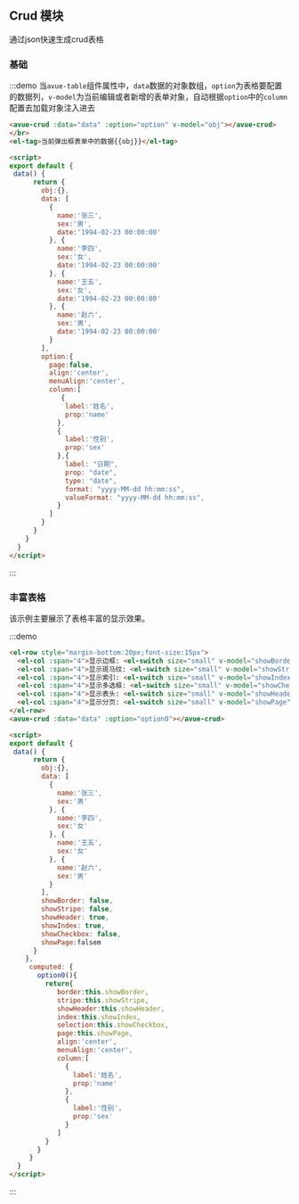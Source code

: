 <script>
  export default {
    data() {
      return {
        obj:{},
        data: [
          {
            name:'张三',
            sex:'男',
            date:'1994-02-23 00:00:00'
          }, {
            name:'李四',
            sex:'女',
            date:'1994-02-23 00:00:00'
          }, {
            name:'王五',
            sex:'女',
            date:'1994-02-23 00:00:00'
          }, {
            name:'赵六',
            sex:'男',
            date:'1994-02-23 00:00:00'
          }
        ],
        option:{
          page:false,
          align:'center',
          menuAlign:'center',
          column:[
             {
              label:'姓名',
              prop:'name',
            }, {
              label:'性别',
              prop:'sex'
            },{
              label: "日期",
              prop: "date",
              type: "date",
              format: "yyyy-MM-dd hh:mm:ss",
              valueFormat: "yyyy-MM-dd hh:mm:ss",
            }
          ]
        },
        showBorder: false,
        showStripe: false,
        showHeader: true,
        showIndex: true,
        showCheckbox: false,
        showPage:false
      }
    },
     computed: {
       option0(){
         return{
            border:this.showBorder,
            stripe:this.showStripe,
            showHeader:this.showHeader,
            index:this.showIndex,
            selection:this.showCheckbox,
            page:this.showPage,
            align:'center',
            menuAlign:'center',
            column:[
              {
                label:'姓名',
                prop:'name'
              },
              {
                label:'性别',
                prop:'sex'
              }
            ]
         }
       }
     }
  }
</script>

<style>

</style>

## Crud 模块

通过json快速生成crud表格

### 基础

:::demo  当`avue-table`组件属性中，`data`数据的对象数组，`option`为表格要配置的数据列，`v-model`为当前编辑或者新增的表单对象，自动根据`option`中的`column`配置去加载对象注入进去
```html
<avue-crud :data="data" :option="option" v-model="obj"></avue-crud>
</br>
<el-tag>当前弹出框表单中的数据{{obj}}</el-tag>

<script>
export default {
 data() {
      return {
        obj:{},
        data: [
          {
            name:'张三',
            sex:'男',
            date:'1994-02-23 00:00:00'
          }, {
            name:'李四',
            sex:'女',
            date:'1994-02-23 00:00:00'
          }, {
            name:'王五',
            sex:'女',
            date:'1994-02-23 00:00:00'
          }, {
            name:'赵六',
            sex:'男',
            date:'1994-02-23 00:00:00'
          }
        ],
        option:{
          page:false,
          align:'center',
          menuAlign:'center',
          column:[
             {
              label:'姓名',
              prop:'name'
            },
            {
              label:'性别',
              prop:'sex'
            },{
              label: "日期",
              prop: "date",
              type: "date",
              format: "yyyy-MM-dd hh:mm:ss",
              valueFormat: "yyyy-MM-dd hh:mm:ss",
            }
          ]
        }
      }
    }
  }
</script>
``` 
:::

### 丰富表格

该示例主要展示了表格丰富的显示效果。

:::demo  
```html
<el-row style="margin-bottom:20px;font-size:15px">
  <el-col :span="4">显示边框: <el-switch size="small" v-model="showBorder"> </el-switch></el-col>
  <el-col :span="4">显示斑马纹: <el-switch size="small" v-model="showStripe"> </el-switch></el-col>
  <el-col :span="4">显示索引: <el-switch size="small" v-model="showIndex"> </el-switch></el-col>
  <el-col :span="4">显示多选框: <el-switch size="small" v-model="showCheckbox"> </el-switch></el-col>
  <el-col :span="4">显示表头: <el-switch size="small" v-model="showHeader"> </el-switch></el-col>
  <el-col :span="4">显示分页: <el-switch size="small" v-model="showPage"> </el-switch></el-col>
</el-row>
<avue-crud :data="data" :option="option0"></avue-crud>

<script>
export default {
 data() {
      return {
        obj:{},
        data: [
          {
            name:'张三',
            sex:'男'
          }, {
            name:'李四',
            sex:'女'
          }, {
            name:'王五',
            sex:'女'
          }, {
            name:'赵六',
            sex:'男'
          }
        ],
        showBorder: false,
        showStripe: false,
        showHeader: true,
        showIndex: true,
        showCheckbox: false,
        showPage:falsem
      }
    },
     computed: {
       option0(){
         return{
            border:this.showBorder,
            stripe:this.showStripe,
            showHeader:this.showHeader,
            index:this.showIndex,
            selection:this.showCheckbox,
            page:this.showPage,
            align:'center',
            menuAlign:'center',
            column:[
              {
                label:'姓名',
                prop:'name'
              },
              {
                label:'性别',
                prop:'sex'
              }
            ]
         }
       }
     }
  }
</script>
```
:::


